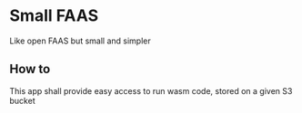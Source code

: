 # Small FAAS

Like open FAAS but small and simpler

## How to

This app shall provide easy access to run wasm code, stored on a given S3 bucket